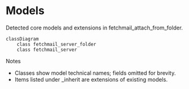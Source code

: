 # Models

Detected core models and extensions in fetchmail_attach_from_folder.

```mermaid
classDiagram
    class fetchmail_server_folder
    class fetchmail_server
```

Notes
- Classes show model technical names; fields omitted for brevity.
- Items listed under _inherit are extensions of existing models.
